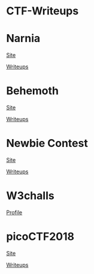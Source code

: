 # CTF-Writeups

<h1>Narnia</h1>
<p/><a href="http://overthewire.org/wargames/narnia">Site</a>
<p/><a href="https://github.com/MarcoGarlet/CTF-Writeups/tree/master/narnia">Writeups</a>
<h1>Behemoth</h1>
<p/><a href="http://overthewire.org/wargames/behemoth">Site</a>
<p/><a href="https://github.com/MarcoGarlet/CTF-Writeups/tree/master/behemoth">Writeups</a>
<h1>Newbie Contest</h1>
<p/><a href="https://www.newbiecontest.org">Site</a>
<p/><a href="https://github.com/MarcoGarlet/CTF-Writeups/tree/master/newbie">Writeups</a>
<h1>W3challs</h1>
<p/><a href="https://w3challs.com/profile/Mark">Profile</a>
<h1>picoCTF2018</h1>
<p/><a href="https://2018game.picoctf.com">Site</a>
<p/><a href="https://github.com/MarcoGarlet/CTF-Writeups/tree/master/picoCTF2018">Writeups</a>
